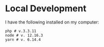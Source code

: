 # Local Development

I have the following installed on my computer:
```
php # v.3.3.11
node # v. 12.16.3
yarn # v. 6.14.4
```